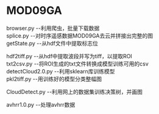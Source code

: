 # MOD09GA

browser.py      --利用爬虫，批量下载数据  
splice.py       --对时序遥感数据MOD09GA去云并拼接出完整的图  
getState.py      --从hdf文件中提取标志位  

hdf2tiff.py     --从hdf中提取波段并写为tiff，以提取ROI  
txt2csv.py      --将ROI生成的txt文件转换成模型训练可用的csv  
detectCloud2.0.py   --利用sklearn库训练模型  
pkl2tiff.py     --用训练好的模型分类整幅图  

CloudDetect.py  --利用网上的数据集训练决策树，并画图  

avhrr1.0.py     --处理avhrr数据  
